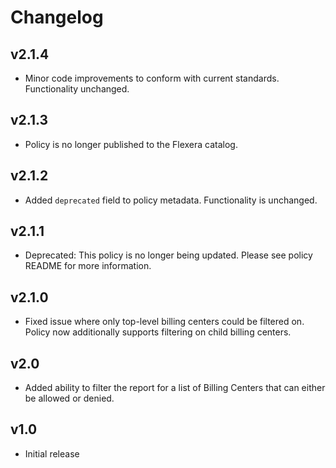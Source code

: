 # Changelog

## v2.1.4

- Minor code improvements to conform with current standards. Functionality unchanged.

## v2.1.3

- Policy is no longer published to the Flexera catalog.

## v2.1.2

- Added `deprecated` field to policy metadata. Functionality is unchanged.

## v2.1.1

- Deprecated: This policy is no longer being updated. Please see policy README for more information.

## v2.1.0

- Fixed issue where only top-level billing centers could be filtered on. Policy now additionally supports filtering on child billing centers.

## v2.0

- Added ability to filter the report for a list of Billing Centers that can either be allowed or denied.

## v1.0

- Initial release
